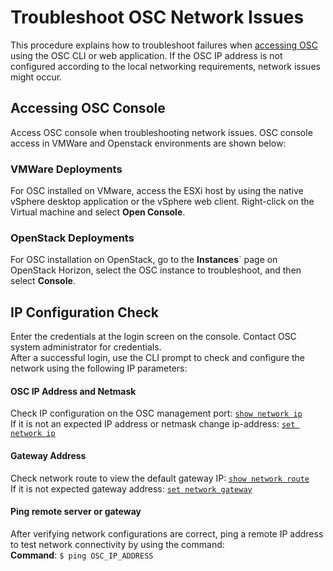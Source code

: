 # Troubleshoot OSC Network Issues  
This procedure explains how to troubleshoot failures when [accessing OSC](../../gettingstarted/accessing.md) using the OSC CLI or web application. If the OSC IP address is not configured according to the local networking requirements, network issues might occur.  
## Accessing OSC Console  
Access OSC console when troubleshooting network issues. OSC console access in VMWare and Openstack environments are shown below:

### VMWare Deployments  
For OSC installed on VMware, access the ESXi host by using the native vSphere desktop application or the vSphere web client. 
Right-click on the Virtual machine and select **Open Console**.

### OpenStack Deployments ###  
For OSC installation on OpenStack, go to the **Instances**` page on OpenStack Horizon, select the OSC instance to troubleshoot, and then select **Console**.  

## IP Configuration Check ##
Enter the credentials at the login screen on the console. Contact OSC system administrator for credentials.  
After a successful login, use the CLI prompt to check and configure the network using the following IP parameters:  

#### OSC IP Address and Netmask  
Check IP configuration on the OSC management port:   [`show network ip`](../../references/cli.md/#show-network-ip)  
If it is not an expected IP address or netmask change ip-address:  [`set network ip`](../../references/cli.md/#set-network-ip)  

#### Gateway Address  
Check network route to view the default gateway IP:  [`show network route`](../../references/cli.md/#show-network-route)  
If it is not expected gateway address: [`set network gateway`](../../references/cli.md/#set-network-gateway)  

#### Ping remote server or gateway  
After verifying network configurations are correct, ping a remote IP address to test network connectivity by using the command:  
**Command**: `$ ping OSC_IP_ADDRESS`
